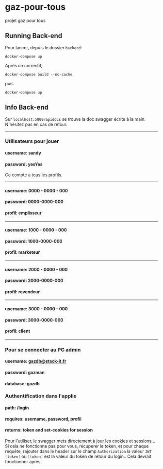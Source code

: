 # gaz-pour-tous
projet gaz pour tous

## Running Back-end

Pour lancer, depuis le dossier `backend`:

`docker-compose up`

Après un correctif, 


`docker-compose build --no-cache`

puis

`docker-compose up`


## Info Back-end

Sur `localhost:5000/apidocs` se trouve la doc swagger écrite à la main. N'hésitez pas en cas de retour.

---

### Utilisateurs pour jouer
#### username: sandy
#### password: yesYes
Ce compte a tous les profils.

---

#### username: 0000 - 0000 - 000
#### password: 0000-0000-000
#### profil: emplisseur

---


#### username: 1000 - 0000 - 000
#### password: 1000-0000-000
#### profil: marketeur

---


#### username: 2000 - 0000 - 000
#### password: 2000-0000-000
#### profil: revendeur

---


#### username: 3000 - 0000 - 000
#### password: 3000-0000-000
#### profil: client

---


### Pour se connecter au PG admin
#### username: gazdb@stack-it.fr
#### password: gazman
#### database: gazdb



### Authentification dans l'applie
#### path: /login
#### requires: username, password, profil
#### returns: token and set-cookies for session

Pour l'utiliser, le swagger mets directement à jour les cookies et sessions... Si cela ne fonctionne pas pour vous, récuperer le token, et pour chaque requête, rajouter dans le header sur le champ `Authorization` la valeur `JWT [token]` ou `[token]` est la valeur du token de retour du login.. Cela devrait fonctionner après.
